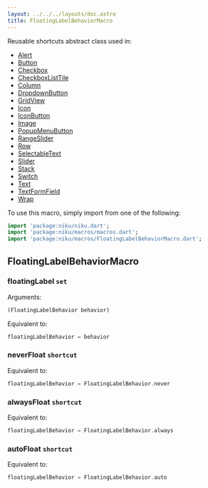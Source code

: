```yaml
---
layout: ../../../layouts/doc.astro
title: FloatingLabelBehaviorMacro
---
```

Reusable shortcuts abstract class used in:
- [Alert](/docs/widgets/alert)
- [Button](/docs/widgets/button)
- [Checkbox](/docs/widgets/checkbox)
- [CheckboxListTile](/docs/widgets/checkboxListTile)
- [Column](/docs/widgets/column)
- [DropdownButton](/docs/widgets/dropdownButton)
- [GridView](/docs/widgets/gridView)
- [Icon](/docs/widgets/icon)
- [IconButton](/docs/widgets/iconButton)
- [Image](/docs/widgets/image)
- [PopupMenuButton](/docs/widgets/popupMenuButton)
- [RangeSlider](/docs/widgets/rangeSlider)
- [Row](/docs/widgets/row)
- [SelectableText](/docs/widgets/selectableText)
- [Slider](/docs/widgets/slider)
- [Stack](/docs/widgets/stack)
- [Switch](/docs/widgets/switch)
- [Text](/docs/widgets/text)
- [TextFormField](/docs/widgets/textFormField)
- [Wrap](/docs/widgets/wrap)


To use this macro, simply import from one of the following:
```dart
import 'package:niku/niku.dart';
import 'package:niku/macros/macros.dart';
import 'package:niku/macros/FloatingLabelBehaviorMacro.dart';
```
## FloatingLabelBehaviorMacro

### floatingLabel `set`

Arguments:
```dart
(FloatingLabelBehavior behavior) 
```

Equivalent to:
```dart
floatingLabelBehavior = behavior
```

### neverFloat `shortcut`

Equivalent to:
```dart
floatingLabelBehavior = FloatingLabelBehavior.never
```

### alwaysFloat `shortcut`

Equivalent to:
```dart
floatingLabelBehavior = FloatingLabelBehavior.always
```

### autoFloat `shortcut`

Equivalent to:
```dart
floatingLabelBehavior = FloatingLabelBehavior.auto
```

